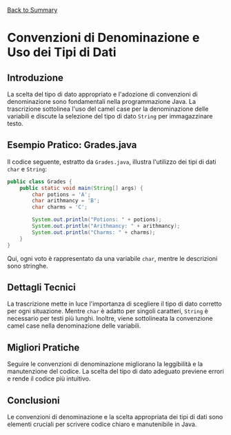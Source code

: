 [Back to Summary](../Summary.md)

# Convenzioni di Denominazione e Uso dei Tipi di Dati

## Introduzione
La scelta del tipo di dato appropriato e l'adozione di convenzioni di denominazione sono fondamentali nella programmazione Java. La trascrizione sottolinea l'uso del camel case per la denominazione delle variabili e discute la selezione del tipo di dato `String` per immagazzinare testo.

## Esempio Pratico: Grades.java
Il codice seguente, estratto da `Grades.java`, illustra l'utilizzo dei tipi di dati `char` e `String`:

```java
public class Grades {
    public static void main(String[] args) {
        char potions = 'A';
        char arithmancy = 'B';
        char charms = 'C';

        System.out.println("Potions: " + potions);
        System.out.println("Arithmancy: " + arithmancy);
        System.out.println("Charms: " + charms);
    }
}
```

Qui, ogni voto è rappresentato da una variabile `char`, mentre le descrizioni sono stringhe.

## Dettagli Tecnici
La trascrizione mette in luce l'importanza di scegliere il tipo di dato corretto per ogni situazione. Mentre `char` è adatto per singoli caratteri, `String` è necessario per testi più lunghi. Inoltre, viene sottolineata la convenzione camel case nella denominazione delle variabili.

## Migliori Pratiche
Seguire le convenzioni di denominazione migliorano la leggibilità e la manutenzione del codice. La scelta del tipo di dato adeguato previene errori e rende il codice più intuitivo.

## Conclusioni
Le convenzioni di denominazione e la scelta appropriata dei tipi di dati sono elementi cruciali per scrivere codice chiaro e manutenibile in Java.

